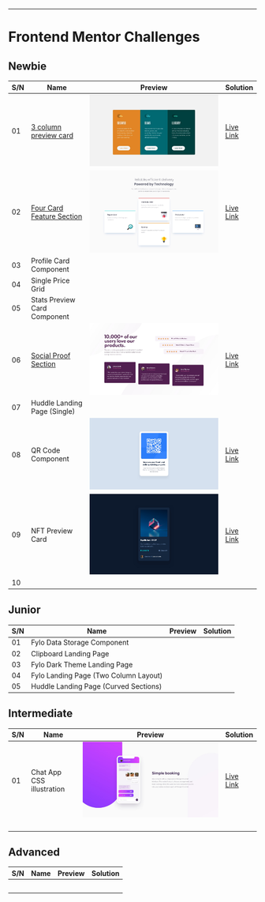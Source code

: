 ***

# Frontend Mentor Challenges 

## Newbie 

| S/N   | Name                        | Preview   | Solution  |
|  ---  |     ---                     |    ---    |    ---    |
| 01    | [3 column preview card](https://github.com/CyberGeni/3-column-preview-card-component-main) | <img src="https://github.com/CyberGeni/3-column-preview-card-component-main/blob/master/design/desktop-design.jpg"> | [Live Link](https://CyberGeni.github.io/3-column-preview-card-component-main) |
| 02    | [Four Card Feature Section](https://github.com/CyberGeni/four-card-feature-section/) | <img src="https://github.com/CyberGeni/four-card-feature-section/blob/main/design/desktop-design.jpg"> | [Live Link](https://CyberGeni.github.io/four-card-feature-section) |
| 03    | Profile Card Component      |||
| 04    | Single Price Grid           |||
| 05    | Stats Preview Card Component|||
| 06    | [Social Proof Section](https://github.com/CyberGeni/social-proof-section/) | <img src="https://github.com/CyberGeni/social-proof-section/blob/main/design/desktop-design.jpg"> | [Live Link](https://CyberGeni.github.io/social-proof-section)|
| 07    | Huddle Landing Page (Single)|||
| 08    | QR Code Component           | <img src="https://github.com/CyberGeni/qr-code-component/blob/master/design/desktop-design.jpg"> | [Live Link](https://CyberGeni.github.io/qr-code-component) |
| 09    | NFT Preview Card            | <img src="https://github.com/CyberGeni/nft-preview-card-component/blob/master/design/desktop-design.jpg"> | [Live Link](https://cybergeni.github.io/nft-preview-card-component/)|
| 10    ||||

## Junior

| S/N   | Name                                 | Preview   | Solution  |
|  ---  |     ---                              |    ---    |    ---    |
| 01    | Fylo Data Storage Component          |||
| 02    | Clipboard Landing Page               |||
| 03    | Fylo Dark Theme Landing Page         |||
| 04    | Fylo Landing Page (Two Column Layout)|||
| 05    | Huddle Landing Page (Curved Sections)|||

## Intermediate

| S/N   | Name                     | Preview   | Solution  |
|  ---  |     ---                  |    ---    |    ---    |
| 01    | Chat App CSS illustration| <img src="https://github.com/CyberGeni/chat-app-illustration/blob/main/design/desktop-design.jpg"> | [Live Link](https://cybergeni.github.io/chat-app-illustration/)|
|||||
|||||
|||||
|||||

## Advanced

| S/N   | Name       | Preview   | Solution  |
|  ---  |     ---    |    ---    |    ---    |
|||||
|||||
|||||
|||||
|||||
